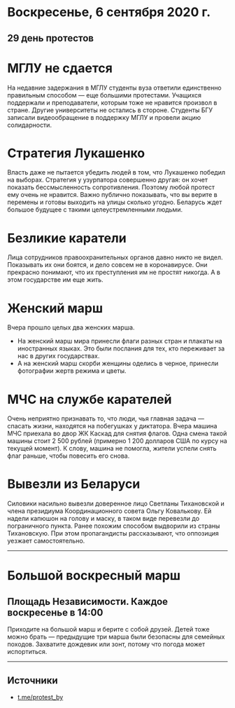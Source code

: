 # Воскресенье, 6 сентября 2020 г.
## 29 день протестов

# МГЛУ не сдается

На недавние задержания в МГЛУ студенты вуза ответили единственно правильным способом — еще большими протестами. Учащихся поддержали и преподаватели, которым тоже не нравится произвол в стране. Другие университеты не остались в стороне. Студенты БГУ записали видеообращение в поддержку МГЛУ и провели акцию солидарности.

# Стратегия Лукашенко

Власть даже не пытается убедить людей в том, что Лукашенко победил на выборах. Стратегия у узурпатора совершенно другая: он хочет показать бессмысленность сопротивления. Поэтому любой протест ему очень не нравится. Важно публично показывать, что вы верите в перемены и готовы выходить на улицы сколько угодно. Беларусь ждет большое будущее с такими целеустремленными людьми.

# Безликие каратели

Лица сотрудников правоохранительных органов давно никто не видел. Показывать их они боятся, и дело совсем не в коронавирусе. Они прекрасно понимают, что их преступления им не простят никогда. А в этом государстве им еще жить.

# Женский марш

Вчера прошло целых два женских марша. 

- На женский марш мира принесли флаги разных стран и плакаты на иностранных языках. Это были послания для тех, кто переживает за нас в других государствах.   
- А на женский марш скорби женщины оделись в черное, принесли фотографии жертв режима и цветы.

# МЧС на службе карателей

Очень неприятно признавать то, что люди, чья главная задача — спасать жизни, находятся на побегушках у диктатора. Вчера машина МЧС приехала во двор ЖК Каскад для снятия флагов. Одна смена такой машины стоит 2 500 рублей (примерно 1 200 долларов США по курсу на текущей момент). К слову, машина не помогла, жители успели снять флаг раньше, чтобы повесить его снова.

# Вывезли из Беларуси

Силовики насильно вывезли доверенное лицо Светланы Тихановской и члена президиума Координационного совета Ольгу Ковалькову. Ей надели капюшон на голову и маску, в таком виде перевезли до пограничного пункта. Ранее похожим способом выдворили из страны Тихановскую. При этом пропагандисты рассказывают, что оппозиция уезжает самостоятельно.

---

# Большой воскресный марш

## Площадь Независимости. Каждое воскресенье в 14:00

Приходите на большой марш и берите с собой друзей. Детей тоже можно брать — предыдущие три марша были безопасны для семейных походов. Захватите дождевик или зонт, потому что погода может испортиться.

---

## Источники 

- [t.me/protest\_by](https://t.me/protest_by)
